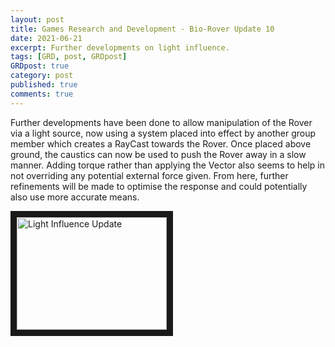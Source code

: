 ```yaml
---
layout: post
title: Games Research and Development - Bio-Rover Update 10
date: 2021-06-21
excerpt: Further developments on light influence.
tags: [GRD, post, GRDpost]
GRDpost: true
category: post
published: true
comments: true
---
```

Further developments have been done to allow manipulation of the Rover via a light source, now using a system placed into effect by another group member which creates a RayCast towards the Rover. Once placed above ground, the caustics can now be used to push the Rover away in a slow manner. Adding torque rather than applying the Vector also seems to help in not overriding any potential external force given. From here, further refinements will be made to optimise the response and could potentially also use more accurate means.

<a href="http://www.youtube.com/watch?feature=player_embedded&v=V7bDI16WSEE" target="_blank"><img src="http://img.youtube.com/vi/V7bDI16WSEE/0.jpg" alt="Light Influence Update" width="240" height="180" border="10" /></a>